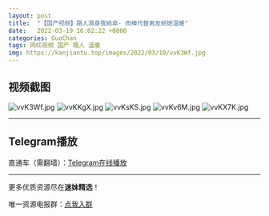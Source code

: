 ```yaml
---
layout: post
title:  "【国产视频】路人濕身我給傘- 肉棒代替男友給她溫暖"
date:   2022-03-19 16:02:22 +0800
categories: GuoChan
tags: 网红视频 国产 路人 溫暖
img: https://kanjiantu.top/images/2022/03/19/vvK3Wf.jpg
---
```



## 视频截图

![vvK3Wf.jpg](https://kanjiantu.top/images/2022/03/19/vvK3Wf.jpg)
![vvKKgX.jpg](https://kanjiantu.top/images/2022/03/19/vvKKgX.jpg)
![vvKsKS.jpg](https://kanjiantu.top/images/2022/03/19/vvKsKS.jpg)
![vvKv6M.jpg](https://kanjiantu.top/images/2022/03/19/vvKv6M.jpg)
![vvKX7K.jpg](https://kanjiantu.top/images/2022/03/19/vvKX7K.jpg)

* * *
## Telegram播放

直通车（需翻墙）：[Telegram在线播放](https://t.me/mimeijingxuan/210)

* * *
更多优质资源尽在**迷妹精选**！

唯一资源电报群：[点我入群](https://t.me/mimeijingxuan)



